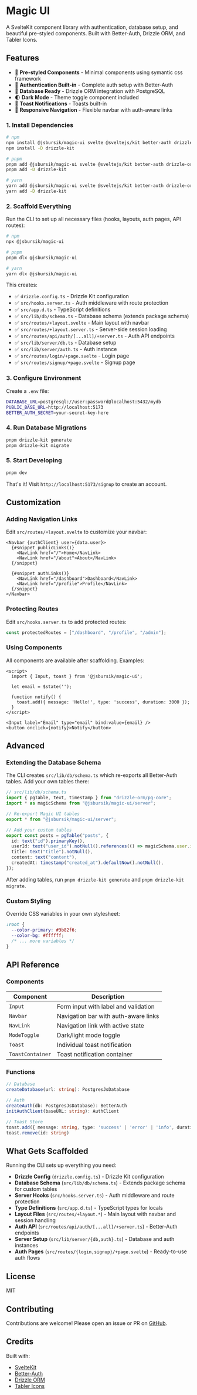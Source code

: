 # Magic UI

A SvelteKit component library with authentication, database setup, and beautiful pre-styled components. Built with Better-Auth, Drizzle ORM, and Tabler Icons.

## Features

- 🎨 **Pre-styled Components** - Minimal components using symantic css framework
- 🔐 **Authentication Built-in** - Complete auth setup with Better-Auth
- 💾 **Database Ready** - Drizzle ORM integration with PostgreSQL
- 🌓 **Dark Mode** - Theme toggle component included
- 🔔 **Toast Notifications** - Toasts built-in
- 📱 **Responsive Navigation** - Flexible navbar with auth-aware links

### 1. Install Dependencies

```bash
# npm
npm install @jsbursik/magic-ui svelte @sveltejs/kit better-auth drizzle-orm postgres @tabler/icons-svelte
npm install -D drizzle-kit

# pnpm
pnpm add @jsbursik/magic-ui svelte @sveltejs/kit better-auth drizzle-orm postgres @tabler/icons-svelte
pnpm add -D drizzle-kit

# yarn
yarn add @jsbursik/magic-ui svelte @sveltejs/kit better-auth drizzle-orm postgres @tabler/icons-svelte
yarn add -D drizzle-kit
```

### 2. Scaffold Everything

Run the CLI to set up all necessary files (hooks, layouts, auth pages, API routes):

```bash
# npm
npx @jsbursik/magic-ui

# pnpm
pnpm dlx @jsbursik/magic-ui

# yarn
yarn dlx @jsbursik/magic-ui
```

This creates:

- ✅ `drizzle.config.ts` - Drizzle Kit configuration
- ✅ `src/hooks.server.ts` - Auth middleware with route protection
- ✅ `src/app.d.ts` - TypeScript definitions
- ✅ `src/lib/db/schema.ts` - Database schema (extends package schema)
- ✅ `src/routes/+layout.svelte` - Main layout with navbar
- ✅ `src/routes/+layout.server.ts` - Server-side session loading
- ✅ `src/routes/api/auth/[...all]/+server.ts` - Auth API endpoints
- ✅ `src/lib/server/db.ts` - Database setup
- ✅ `src/lib/server/auth.ts` - Auth instance
- ✅ `src/routes/login/+page.svelte` - Login page
- ✅ `src/routes/signup/+page.svelte` - Signup page

### 3. Configure Environment

Create a `.env` file:

```bash
DATABASE_URL=postgresql://user:password@localhost:5432/mydb
PUBLIC_BASE_URL=http://localhost:5173
BETTER_AUTH_SECRET=your-secret-key-here
```

### 4. Run Database Migrations

```bash
pnpm drizzle-kit generate
pnpm drizzle-kit migrate
```

### 5. Start Developing

```bash
pnpm dev
```

That's it! Visit `http://localhost:5173/signup` to create an account.

## Customization

### Adding Navigation Links

Edit `src/routes/+layout.svelte` to customize your navbar:

```svelte
<Navbar {authClient} user={data.user}>
  {#snippet publicLinks()}
    <NavLink href="/">Home</NavLink>
    <NavLink href="/about">About</NavLink>
  {/snippet}

  {#snippet authLinks()}
    <NavLink href="/dashboard">Dashboard</NavLink>
    <NavLink href="/profile">Profile</NavLink>
  {/snippet}
</Navbar>
```

### Protecting Routes

Edit `src/hooks.server.ts` to add protected routes:

```typescript
const protectedRoutes = ["/dashboard", "/profile", "/admin"];
```

### Using Components

All components are available after scaffolding. Examples:

```svelte
<script>
  import { Input, toast } from '@jsbursik/magic-ui';

  let email = $state('');

  function notify() {
    toast.add({ message: 'Hello!', type: 'success', duration: 3000 });
  }
</script>

<Input label="Email" type="email" bind:value={email} />
<button onclick={notify}>Notify</button>
```

## Advanced

### Extending the Database Schema

The CLI creates `src/lib/db/schema.ts` which re-exports all Better-Auth tables. Add your own tables there:

```typescript
// src/lib/db/schema.ts
import { pgTable, text, timestamp } from "drizzle-orm/pg-core";
import * as magicSchema from "@jsbursik/magic-ui/server";

// Re-export Magic UI tables
export * from "@jsbursik/magic-ui/server";

// Add your custom tables
export const posts = pgTable("posts", {
  id: text("id").primaryKey(),
  userId: text("user_id").notNull().references(() => magicSchema.user.id),
  title: text("title").notNull(),
  content: text("content"),
  createdAt: timestamp("created_at").defaultNow().notNull(),
});
```

After adding tables, run `pnpm drizzle-kit generate` and `pnpm drizzle-kit migrate`.

### Custom Styling

Override CSS variables in your own stylesheet:

```css
:root {
  --color-primary: #3b82f6;
  --color-bg: #ffffff;
  /* ... more variables */
}
```

## API Reference

### Components

| Component        | Description                          |
| ---------------- | ------------------------------------ |
| `Input`          | Form input with label and validation |
| `Navbar`         | Navigation bar with auth-aware links |
| `NavLink`        | Navigation link with active state    |
| `ModeToggle`     | Dark/light mode toggle               |
| `Toast`          | Individual toast notification        |
| `ToastContainer` | Toast notification container         |

### Functions

```typescript
// Database
createDatabase(url: string): PostgresJsDatabase

// Auth
createAuth(db: PostgresJsDatabase): BetterAuth
initAuthClient(baseURL: string): AuthClient

// Toast Store
toast.add({ message: string, type: 'success' | 'error' | 'info', duration?: number })
toast.remove(id: string)
```

## What Gets Scaffolded

Running the CLI sets up everything you need:

- **Drizzle Config** (`drizzle.config.ts`) - Drizzle Kit configuration
- **Database Schema** (`src/lib/db/schema.ts`) - Extends package schema for custom tables
- **Server Hooks** (`src/hooks.server.ts`) - Auth middleware and route protection
- **Type Definitions** (`src/app.d.ts`) - TypeScript types for locals
- **Layout Files** (`src/routes/+layout.*`) - Main layout with navbar and session handling
- **Auth API** (`src/routes/api/auth/[...all]/+server.ts`) - Better-Auth endpoints
- **Server Setup** (`src/lib/server/{db,auth}.ts`) - Database and auth instances
- **Auth Pages** (`src/routes/{login,signup}/+page.svelte`) - Ready-to-use auth flows

## License

MIT

## Contributing

Contributions are welcome! Please open an issue or PR on [GitHub](https://github.com/jsbursik/magic-ui).

## Credits

Built with:

- [SvelteKit](https://kit.svelte.dev/)
- [Better-Auth](https://better-auth.com/)
- [Drizzle ORM](https://orm.drizzle.team/)
- [Tabler Icons](https://tabler-icons.io/)
